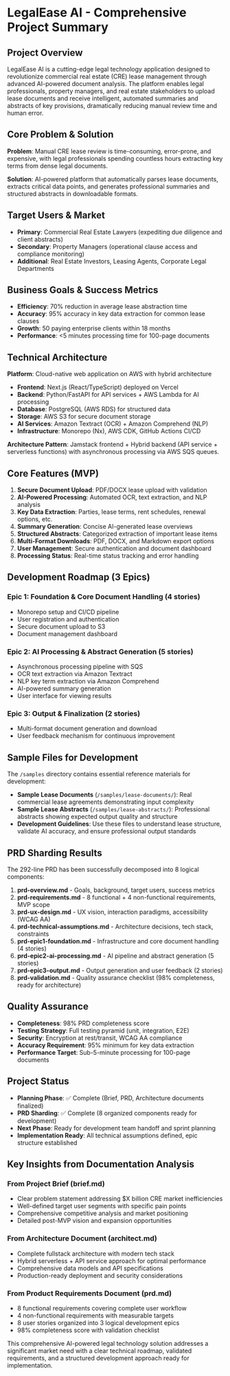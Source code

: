 # LegalEase AI - Comprehensive Project Summary

## Project Overview
LegalEase AI is a cutting-edge legal technology application designed to revolutionize commercial real estate (CRE) lease management through advanced AI-powered document analysis. The platform enables legal professionals, property managers, and real estate stakeholders to upload lease documents and receive intelligent, automated summaries and abstracts of key provisions, dramatically reducing manual review time and human error.

## Core Problem & Solution
**Problem**: Manual CRE lease review is time-consuming, error-prone, and expensive, with legal professionals spending countless hours extracting key terms from dense legal documents.

**Solution**: AI-powered platform that automatically parses lease documents, extracts critical data points, and generates professional summaries and structured abstracts in downloadable formats.

## Target Users & Market
- **Primary**: Commercial Real Estate Lawyers (expediting due diligence and client abstracts)
- **Secondary**: Property Managers (operational clause access and compliance monitoring)
- **Additional**: Real Estate Investors, Leasing Agents, Corporate Legal Departments

## Business Goals & Success Metrics
- **Efficiency**: 70% reduction in average lease abstraction time
- **Accuracy**: 95% accuracy in key data extraction for common lease clauses
- **Growth**: 50 paying enterprise clients within 18 months
- **Performance**: <5 minutes processing time for 100-page documents

## Technical Architecture

**Platform**: Cloud-native web application on AWS with hybrid architecture
- **Frontend**: Next.js (React/TypeScript) deployed on Vercel
- **Backend**: Python/FastAPI for API services + AWS Lambda for AI processing
- **Database**: PostgreSQL (AWS RDS) for structured data
- **Storage**: AWS S3 for secure document storage
- **AI Services**: Amazon Textract (OCR) + Amazon Comprehend (NLP)
- **Infrastructure**: Monorepo (Nx), AWS CDK, GitHub Actions CI/CD

**Architecture Pattern**: Jamstack frontend + Hybrid backend (API service + serverless functions) with asynchronous processing via AWS SQS queues.

## Core Features (MVP)
1. **Secure Document Upload**: PDF/DOCX lease upload with validation
2. **AI-Powered Processing**: Automated OCR, text extraction, and NLP analysis
3. **Key Data Extraction**: Parties, lease terms, rent schedules, renewal options, etc.
4. **Summary Generation**: Concise AI-generated lease overviews
5. **Structured Abstracts**: Categorized extraction of important lease items
6. **Multi-Format Downloads**: PDF, DOCX, and Markdown export options
7. **User Management**: Secure authentication and document dashboard
8. **Processing Status**: Real-time status tracking and error handling

## Development Roadmap (3 Epics)

### Epic 1: Foundation & Core Document Handling (4 stories)
- Monorepo setup and CI/CD pipeline
- User registration and authentication
- Secure document upload to S3
- Document management dashboard

### Epic 2: AI Processing & Abstract Generation (5 stories)  
- Asynchronous processing pipeline with SQS
- OCR text extraction via Amazon Textract
- NLP key term extraction via Amazon Comprehend
- AI-powered summary generation
- User interface for viewing results

### Epic 3: Output & Finalization (2 stories)
- Multi-format document generation and download
- User feedback mechanism for continuous improvement

## Sample Files for Development

The `/samples` directory contains essential reference materials for development:

- **Sample Lease Documents** (`/samples/lease-documents/`): Real commercial lease agreements demonstrating input complexity
- **Sample Lease Abstracts** (`/samples/lease-abstracts/`): Professional abstracts showing expected output quality and structure
- **Development Guidelines**: Use these files to understand lease structure, validate AI accuracy, and ensure professional output standards

## PRD Sharding Results
The 292-line PRD has been successfully decomposed into 8 logical components:

1. **prd-overview.md** - Goals, background, target users, success metrics
2. **prd-requirements.md** - 8 functional + 4 non-functional requirements, MVP scope
3. **prd-ux-design.md** - UX vision, interaction paradigms, accessibility (WCAG AA)
4. **prd-technical-assumptions.md** - Architecture decisions, tech stack, constraints
5. **prd-epic1-foundation.md** - Infrastructure and core document handling (4 stories)
6. **prd-epic2-ai-processing.md** - AI pipeline and abstract generation (5 stories)
7. **prd-epic3-output.md** - Output generation and user feedback (2 stories)
8. **prd-validation.md** - Quality assurance checklist (98% completeness, ready for architecture)

## Quality Assurance
- **Completeness**: 98% PRD completeness score
- **Testing Strategy**: Full testing pyramid (unit, integration, E2E)
- **Security**: Encryption at rest/transit, WCAG AA compliance
- **Accuracy Requirement**: 95% minimum for key data extraction
- **Performance Target**: Sub-5-minute processing for 100-page documents

## Project Status
- **Planning Phase**: ✅ Complete (Brief, PRD, Architecture documents finalized)
- **PRD Sharding**: ✅ Complete (8 organized components ready for development)
- **Next Phase**: Ready for development team handoff and sprint planning
- **Implementation Ready**: All technical assumptions defined, epic structure established

## Key Insights from Documentation Analysis

### From Project Brief (brief.md)
- Clear problem statement addressing $X billion CRE market inefficiencies
- Well-defined target user segments with specific pain points
- Comprehensive competitive analysis and market positioning
- Detailed post-MVP vision and expansion opportunities

### From Architecture Document (architect.md)
- Complete fullstack architecture with modern tech stack
- Hybrid serverless + API service approach for optimal performance
- Comprehensive data models and API specifications
- Production-ready deployment and security considerations

### From Product Requirements Document (prd.md)
- 8 functional requirements covering complete user workflow
- 4 non-functional requirements with measurable targets
- 8 user stories organized into 3 logical development epics
- 98% completeness score with validation checklist

This comprehensive AI-powered legal technology solution addresses a significant market need with a clear technical roadmap, validated requirements, and a structured development approach ready for implementation.
